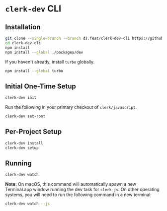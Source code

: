 # `clerk-dev` CLI

## Installation

```sh
git clone --single-branch --branch ds.feat/clerk-dev-cli https://github.com/clerk/javascript clerk-dev-cli
cd clerk-dev-cli
npm install
npm install --global ./packages/dev
```

If you haven't already, install `turbo` globally.

```sh
npm install --global turbo
```

## Initial One-Time Setup

```sh
clerk-dev init
```

Run the following in your primary checkout of `clerk/javascript`.

```sh
clerk-dev set-root
```

## Per-Project Setup

```sh
clerk-dev install
clerk-dev setup
```

## Running

```sh
clerk-dev watch
```

**Note:** On macOS, this command will automatically spawn a new Terminal.app window running the dev task for `clerk-js`. On other operating systems, you will need to run the following command in a new terminal:

```sh
clerk-dev watch --js
```
